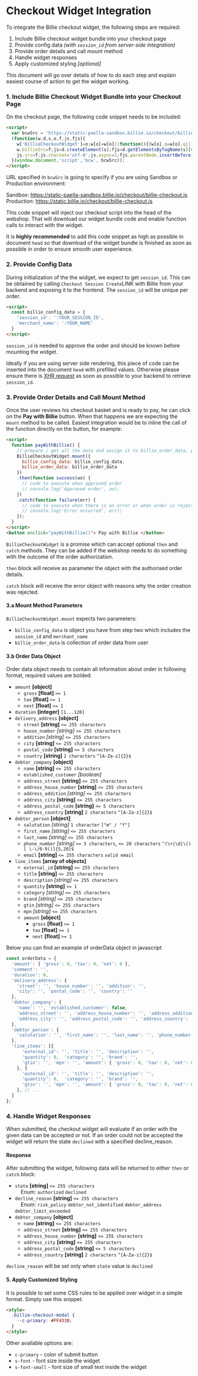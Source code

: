 # Checkout Widget Integration

To integrate the Billie checkout widget, the following steps are required:

1. Include Billie checkout widget bundle into your checkout page
2. Provide config data _(with `session_id` from server-side integration)_
3. Provide order details and call mount method
4. Handle widget responses
5. Apply customized styling _[optional]_

This document will go over details of how to do each step and explain easiest course of action to get the widget working.

### 1. Include Billie Checkout Widget Bundle into your Checkout Page

On the checkout page, the following code snippet needs to be included:
```html
<script>
  var bcwSrc = 'https://static-paella-sandbox.billie.io/checkout/billie-checkout.js';
  (function(w,d,s,o,f,js,fjs){
    w['BillieCheckoutWidget']=o;w[o]=w[o]||function(){(w[o].q=w[o].q||[]).push(arguments)};
    w.billieSrc=f;js=d.createElement(s);fjs=d.getElementsByTagName(s)[0];js.id=o;
    js.src=f;js.charset='utf-8';js.async=1;fjs.parentNode.insertBefore(js,fjs);bcw('init');
  }(window,document,'script','bcw', bcwSrc));
</script>
```

URL specified in `bcwSrc` is going to specify if you are using Sandbox or Production environment:

Sandbox: https://static-paella-sandbox.billie.io/checkout/billie-checkout.js  
Production: https://static.billie.io/checkout/billie-checkout.js   

This code snippet will inject our checkout script into the head of the webshop. That will download our widget bundle code and enable function calls to interact with the widget.  

It is **highly recommended** to add this code snippet as high as possible in document `head` so that download of the widget bundle is finished as soon as possible in order to ensure smooth user experience.  

### 2. Provide Config Data

During initialization of the the widget, we expect to get `session_id`. This can be obtained by calling `Checkout Session Create`LINK with Billie from your backend and exposing it to the frontend. The `session_id` will be unique per order.
```html
<script>
  const billie_config_data = {
    'session_id': ':YOUR_SESSION_ID',
    'merchant_name': ':YOUR_NAME'
  }
</script>
```

`session_id` is needed to approve the order and should be known before mounting the widget.

Ideally if you are using server side rendering, this piece of code can be inserted into the document `head` with prefilled values. Otherwise please ensure there is [XHR request](https://developer.mozilla.org/en-US/docs/Web/API/XMLHttpRequest/Using_XMLHttpRequest) as soon as possible to your backend to retrieve `session_id`.

### 3. Provide Order Details and Call Mount Method

Once the user reviews his checkout basket and is ready to pay, he can click on the **Pay with Billie** button. When that happens we are expecting the `mount` method to be called. Easiest integration would be to inline the call of the function directly on the button, for example:
```html
<script>
  function payWithBillie() {
    // prepare / get all the data and assign it to billie_order_data, please refer to 3a section
    BillieCheckoutWidget.mount({
      billie_config_data: billie_config_data, 
      billie_order_data: billie_order_data
    })
    .then(function success(ao) {
      // code to execute when approved order
      // console.log('Approved order', ao);
    })
    .catch(function failure(err) {
      // code to execute when there is an error or when order is rejected
      // console.log('Error occurred', err);
    });
  }
</script>
<button onclick="payWithBillie()"> Pay with Billie </button>
```

`BillieCheckoutWidget` is a promise which can accept optional `then` and `catch` methods. They can be added if the webshop needs to do something with the outcome of the order authorization. 

`then` block will receive as parameter the object with the authorised order details. 

`catch` block will receive the error object with reasons why the order creation was rejected.


#### 3.a Mount Method Parameters

`BillieCheckoutWidget.mount` expects two parameters:
- `billie_config_data` is object you have from step two which includes the `session_id` and `merchant_name`
- `billie_order_data` is collection of order data from user


#### 3.b Order Data Object

Order data object needs to contain all information about order in following format, required values are bolded:

- `amount` **[object]**
   - `gross` **[float]** `>= 1`
   - `tax` **[float]** `>= 1`
   - `next` **[float]** `>= 1`
- `duration` **[integer]** `[1...120]`
- `delivery_address` **[object]**
  - `street` **[string]** `<= 255 characters`
  - `house_number`  _[string]_ `<= 255 characters`
  - `addition` _[string]_ `<= 255 characters`
  - `city` **[string]** `<= 255 characters`
  - `postal_code` **[string]** `<= 5 characters`
  - `country` **[string]** `2 characters` `^[A-Za-z]{2}$`
- `debtor_company` **[object]**
  - `name` **[string]** `<= 255 characters`
  - `established_customer` _[boolean]_ 
  - `address_street` **[string]** `<= 255 characters`
  - `address_house_number` **[string]** `<= 255 characters`
  - `address_addition` _[string]_  `<= 255 characters`
  - `address_city` **[string]** `<= 255 characters`
  - `address_postal_code` **[string]** `<= 5 characters`
  - `address_country` **[string]** `2 characters` `^[A-Za-z]{2}$`
- `debtor_person`  **[object]**
  - `salutation` _[string]_ `1 character` `["m" / "f"]`
  - `first_name` _[string]_ `<= 255 characters`
  - `last_name` _[string]_ `<= 255 characters`
  - `phone_number` _[string]_ `>= 5 characters`, `<= 20 characters` `^(\+|\d|\()[ \-\/0-9()]{5,20}$`
  - `email` **[string]** `<= 255 characters` `valid email`
- `line_items` **[array of objects]**
  - `external_id` **[string]** `<= 255 characters`
  - `title` **[string]** `<= 255 characters`
  - `description` _[string]_ `<= 255 characters`
  - `quantity` **[string]** `>= 1`
  - `category` _[string]_ `<= 255 characters`
  - `brand` _[string]_ `<= 255 characters`
  - `gtin` _[string]_ `<= 255 characters`
  - `mpn` _[string]_ `<= 255 characters`
  - `amount` **[object]**
    - `gross` **[float]** `>= 1`
    - `tax` **[float]** `>= 1`
    - `next` **[float]** `>= 1`

Below you can find an example of orderData object in javascript

```javascript
const orderData = {
  'amount': { 'gross': 0, 'tax': 0, 'net': 0 },
  'comment': '',
  'duration': 0,
  'delivery_address': {
    'street': '', 'house_number': '', 'addition': '',
    'city': '', 'postal_code': '', 'country': ''
  },
  'debtor_company': {
    'name': '', 'established_customer': false,
    'address_street': '', 'address_house_number': '', 'address_addition': '',
    'address_city': '', 'address_postal_code': '', 'address_country': ''
  },
  'debtor_person': {
    'salutation': '', 'first_name': '', 'last_name': '', 'phone_number': '', 'email': ''
  },
  'line_items': [{ 
      'external_id': '', 'title': '', 'description': '',
      'quantity': 0,  'category': '', 'brand': '',
      'gtin': '', 'mpn': '', 'amount': { 'gross': 0, 'tax': 0, 'net': 0 }
    }, { 
      'external_id': '', 'title': '', 'description': '',
      'quantity': 0,  'category': '', 'brand': '',
      'gtin': '', 'mpn': '', 'amount': { 'gross': 0, 'tax': 0, 'net': 0 }
    }, // ... 
  ] 
};
```

### 4. Handle Widget Responses

When submitted, the checkout widget will evaluate if an order with the given data can be accepted or not. If an order could not be accepted the widget will return the state `declined` with a specified decline_reason.

#### Response
After submitting the widget, following data will be returned to either `then` or `catch` block:
- `state` **[string]** `<= 255 characters`   
&nbsp;&nbsp;&nbsp;&nbsp;Enum: `authorized` `declined`
- `decline_reason` **[string]** `<= 255 characters`   
&nbsp;&nbsp;&nbsp;&nbsp;Enum: `risk_policy` `debtor_not_identified` `debtor_address` `debtor_limit_exceeded`
- `debtor_company` **[object]**  
  - `name` **[string]** `<= 255 characters`
  - `address_street` **[string]** `<= 255 characters`
  - `address_house_number` **[string]** `<= 255 characters`
  - `address_city` **[string]** `<= 255 characters`
  - `address_postal_code` **[string]** `<= 5 characters`
  - `address_country` **[string]** `2 characters` `^[A-Za-z]{2}$`
  
`decline_reason` will be set only when `state` value is `declined`

#### 5. Apply Customized Styling
It is possible to set some CSS rules to be applied over widget in a simple format. Simply use this snippet:

```html
<style>
  .billie-checkout-modal {
    --c-primary: #FF4338;
  }
</style>
```

Other available options are:
- `c-primary` -  color of submit button
- `s-font` - font size inside the widget 
- `s-font-small` - font size of small text inside the widget 
